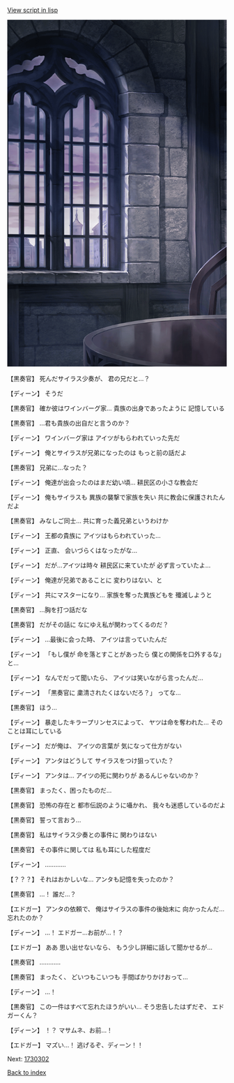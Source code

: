 [View script in lisp](../scripts/1730202.txt)

![church_room.png](../images/backgrounds/church_room.png)

【黒奏官】
死んだサイラス少奏が、
君の兄だと…？

【ディーン】
そうだ

【黒奏官】
確か彼はワインバーグ家…
貴族の出身であったように
記憶している

【黒奏官】
…君も貴族の出自だと言うのか？

【ディーン】
ワインバーグ家は
アイツがもらわれていった先だ

【ディーン】
俺とサイラスが兄弟になったのは
もっと前の話だよ

【黒奏官】
兄弟に…なった？

【ディーン】
俺達が出会ったのはまだ幼い頃…
耕民区の小さな教会だ

【ディーン】
俺もサイラスも
異族の襲撃で家族を失い
共に教会に保護されたんだよ

【黒奏官】
みなしご同士…
共に育った義兄弟というわけか

【ディーン】
王都の貴族に
アイツはもらわれていった…

【ディーン】
正直、
会いづらくはなったがな…

【ディーン】
だが…アイツは時々
耕民区に来ていたが
必ず言っていたよ…

【ディーン】
俺達が兄弟であることに
変わりはない、と

【ディーン】
共にマスターになり…
家族を奪った異族どもを
殲滅しようと

【黒奏官】
…胸を打つ話だな

【黒奏官】
だがその話に
なにゆえ私が関わってくるのだ？

【ディーン】
…最後に会った時、
アイツは言っていたんだ

【ディーン】
「もし僕が
命を落とすことがあったら
僕との関係を口外するな」と…

【ディーン】
なんでだって聞いたら、
アイツは笑いながら言ったんだ…

【ディーン】
「黒奏官に
粛清されたくはないだろ？」
ってな…

【黒奏官】
ほう…

【ディーン】
暴走したキラープリンセスによって、
ヤツは命を奪われた…
そのことは耳にしている

【ディーン】
だが俺は、
アイツの言葉が
気になって仕方がない

【ディーン】
アンタはどうして
サイラスをつけ狙っていた？

【ディーン】
アンタは…
アイツの死に関わりが
あるんじゃないのか？

【黒奏官】
まったく、困ったものだ…

【黒奏官】
恐怖の存在と
都市伝説のように囁かれ、
我々も迷惑しているのだよ

【黒奏官】
誓って言おう…

【黒奏官】
私はサイラス少奏との事件に
関わりはない

【黒奏官】
その事件に関しては
私も耳にした程度だ

【ディーン】
…………

【？？？】
それはおかしいな…
アンタも記憶を失ったのか？

【黒奏官】
…！
誰だ…？

【エドガー】
アンタの依頼で、
俺はサイラスの事件の後始末に
向かったんだ…忘れたのか？

【ディーン】
…！
エドガー…お前が…！？

【エドガー】
ああ
思い出せないなら、
もう少し詳細に話して聞かせるが…

【黒奏官】
…………

【黒奏官】
まったく、
どいつもこいつも
手間ばかりかけおって…

【ディーン】
…！

【黒奏官】
この一件はすべて忘れたほうがいい…
そう忠告したはずだぞ、
エドガーくん？

【ディーン】
！？
マサムネ、お前…！

【エドガー】
マズい…！
逃げるぞ、ディーン！！

Next: [1730302](1730302.md)

[Back to index](index.md)
